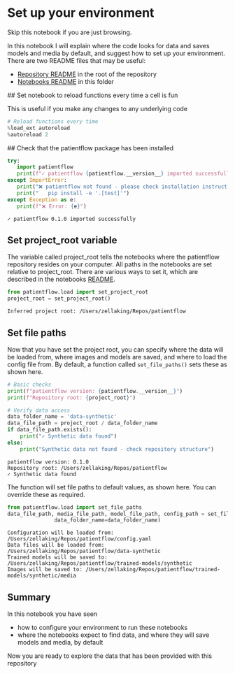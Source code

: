 # Set up your environment

Skip this notebook if you are just browsing.

In this notebook I will explain where the code looks for data and saves models and media by default, and suggest how to set up your environment. There are two README files that may be useful:

- [Repository README](https://github.com/UCL-CORU/patientflow#) in the root of the repository
- [Notebooks README](README.md) in this folder

## Set notebook to reload functions every time a cell is fun

This is useful if you make any changes to any underlying code

```python
# Reload functions every time
%load_ext autoreload
%autoreload 2
```

## Check that the patientflow package has been installed

```python
try:
   import patientflow
   print(f"✓ patientflow {patientflow.__version__} imported successfully")
except ImportError:
   print("❌ patientflow not found - please check installation instructions in README")
   print("   pip install -e '.[test]'")
except Exception as e:
   print(f"❌ Error: {e}")
```

    ✓ patientflow 0.1.0 imported successfully

## Set project_root variable

The variable called project_root tells the notebooks where the patientflow repository resides on your computer. All paths in the notebooks are set relative to project_root. There are various ways to set it, which are described in the notebooks [README](README.md).

```python
from patientflow.load import set_project_root
project_root = set_project_root()
```

    Inferred project root: /Users/zellaking/Repos/patientflow

## Set file paths

Now that you have set the project root, you can specify where the data will be loaded from, where images and models are saved, and where to load the config file from. By default, a function called `set_file_paths()` sets these as shown here.

```python
# Basic checks
print(f"patientflow version: {patientflow.__version__}")
print(f"Repository root: {project_root}")

# Verify data access
data_folder_name = 'data-synthetic'
data_file_path = project_root / data_folder_name
if data_file_path.exists():
    print("✓ Synthetic data found")
else:
    print("Synthetic data not found - check repository structure")
```

    patientflow version: 0.1.0
    Repository root: /Users/zellaking/Repos/patientflow
    ✓ Synthetic data found

The function will set file paths to default values, as shown here. You can override these as required.

```python
from patientflow.load import set_file_paths
data_file_path, media_file_path, model_file_path, config_path = set_file_paths(project_root,
               data_folder_name=data_folder_name)
```

    Configuration will be loaded from: /Users/zellaking/Repos/patientflow/config.yaml
    Data files will be loaded from: /Users/zellaking/Repos/patientflow/data-synthetic
    Trained models will be saved to: /Users/zellaking/Repos/patientflow/trained-models/synthetic
    Images will be saved to: /Users/zellaking/Repos/patientflow/trained-models/synthetic/media

## Summary

In this notebook you have seen

- how to configure your environment to run these notebooks
- where the notebooks expect to find data, and where they will save models and media, by default

Now you are ready to explore the data that has been provided with this repository
